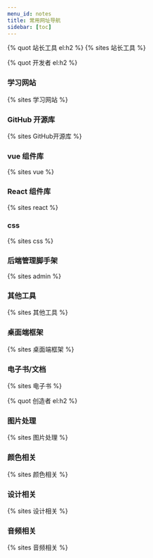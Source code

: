 ```yaml
---
menu_id: notes
title: 常用网址导航
sidebar: [toc]
---
```


{% quot 站长工具 el:h2 %}
{% sites 站长工具 %}

{% quot 开发者 el:h2 %}

### 学习网站

{% sites 学习网站 %}

### GitHub 开源库

{% sites GitHub开源库 %}

### vue 组件库

{% sites vue %}

### React 组件库

{% sites react %}

### css

{% sites css %}

### 后端管理脚手架

{% sites admin %}

### 其他工具

{% sites 其他工具 %}

### 桌面端框架

{% sites 桌面端框架 %}

### 电子书/文档

{% sites 电子书 %}

<!-- ### 编程模版 -->

{% quot 创造者 el:h2 %}

### 图片处理

{% sites 图片处理 %}

### 颜色相关

{% sites 颜色相关 %}

### 设计相关

{% sites 设计相关 %}

### 音频相关

{% sites 音频相关 %}
